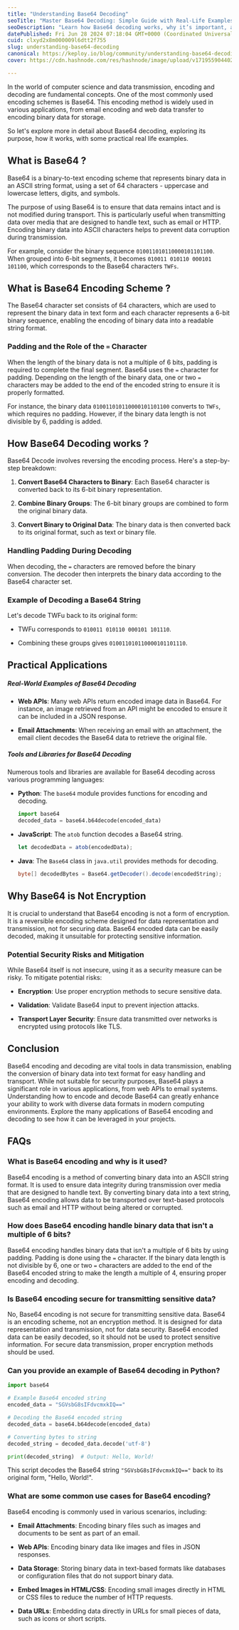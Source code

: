 ```yaml
---
title: "Understanding Base64 Decoding"
seoTitle: "Master Base64 Decoding: Simple Guide with Real-Life Examples!"
seoDescription: "Learn how Base64 decoding works, why it’s important, and explore real-world examples from web APIs to email attachments."
datePublished: Fri Jun 28 2024 07:18:04 GMT+0000 (Coordinated Universal Time)
cuid: clxyd2x8m000009l6dtt2f755
slug: understanding-base64-decoding
canonical: https://keploy.io/blog/community/understanding-base64-decoding
cover: https://cdn.hashnode.com/res/hashnode/image/upload/v1719559044020/7210e834-9f46-41fd-893c-b4edf0d182a8.png

---
```


In the world of computer science and data transmission, encoding and decoding are fundamental concepts. One of the most commonly used encoding schemes is Base64. This encoding method is widely used in various applications, from email encoding and web data transfer to encoding binary data for storage.

So let's explore more in detail about Base64 decoding, exploring its purpose, how it works, with some practical real life examples.

## What is Base64 ?

Base64 is a binary-to-text encoding scheme that represents binary data in an ASCII string format, using a set of 64 characters - uppercase and lowercase letters, digits, and symbols.

The purpose of using Base64 is to ensure that data remains intact and is not modified during transport. This is particularly useful when transmitting data over media that are designed to handle text, such as email or HTTP. Encoding binary data into ASCII characters helps to prevent data corruption during transmission.

For example, consider the binary sequence `010011010110000101101100`. When grouped into 6-bit segments, it becomes `010011 010110 000101 101100`, which corresponds to the Base64 characters `TWFs`.

## What is Base64 Encoding Scheme ?

The Base64 character set consists of 64 characters, which are used to represent the binary data in text form and each character represents a 6-bit binary sequence, enabling the encoding of binary data into a readable string format.

### Padding and the Role of the `=` Character

When the length of the binary data is not a multiple of 6 bits, padding is required to complete the final segment. Base64 uses the `=` character for padding. Depending on the length of the binary data, one or two `=` characters may be added to the end of the encoded string to ensure it is properly formatted.

For instance, the binary data `010011010110000101101100` converts to `TWFs`, which requires no padding. However, if the binary data length is not divisible by 6, padding is added.

## How Base64 Decoding works ?

Base64 Decode involves reversing the encoding process. Here's a step-by-step breakdown:

1. **Convert Base64 Characters to Binary**: Each Base64 character is converted back to its 6-bit binary representation.
    
2. **Combine Binary Groups**: The 6-bit binary groups are combined to form the original binary data.
    
3. **Convert Binary to Original Data**: The binary data is then converted back to its original format, such as text or binary file.
    

### Handling Padding During Decoding

When decoding, the `=` characters are removed before the binary conversion. The decoder then interprets the binary data according to the Base64 character set.

### Example of Decoding a Base64 String

Let's decode TWFu back to its original form:

* TWFu corresponds to `010011 010110 000101 101110`.
    
* Combining these groups gives `010011010110000101101110`.
    

## Practical Applications

##### Real-World Examples of Base64 Decoding

* **Web APIs**: Many web APIs return encoded image data in Base64. For instance, an image retrieved from an API might be encoded to ensure it can be included in a JSON response.
    
* **Email Attachments**: When receiving an email with an attachment, the email client decodes the Base64 data to retrieve the original file.
    

##### Tools and Libraries for Base64 Decoding

Numerous tools and libraries are available for Base64 decoding across various programming languages:

* **Python**: The `base64` module provides functions for encoding and decoding.
    
    ```python
    import base64
    decoded_data = base64.b64decode(encoded_data)
    ```
    
* **JavaScript**: The `atob` function decodes a Base64 string.
    
    ```javascript
    let decodedData = atob(encodedData);
    ```
    
* **Java**: The `Base64` class in `java.util` provides methods for decoding.
    
    ```java
    byte[] decodedBytes = Base64.getDecoder().decode(encodedString);
    ```
    

## Why Base64 is Not Encryption

It is crucial to understand that Base64 encoding is not a form of encryption. It is a reversible encoding scheme designed for data representation and transmission, not for securing data. Base64 encoded data can be easily decoded, making it unsuitable for protecting sensitive information.

### Potential Security Risks and Mitigation

While Base64 itself is not insecure, using it as a security measure can be risky. To mitigate potential risks:

* **Encryption**: Use proper encryption methods to secure sensitive data.
    
* **Validation**: Validate Base64 input to prevent injection attacks.
    
* **Transport Layer Security**: Ensure data transmitted over networks is encrypted using protocols like TLS.
    

## Conclusion

Base64 encoding and decoding are vital tools in data transmission, enabling the conversion of binary data into text format for easy handling and transport. While not suitable for security purposes, Base64 plays a significant role in various applications, from web APIs to email systems. Understanding how to encode and decode Base64 can greatly enhance your ability to work with diverse data formats in modern computing environments. Explore the many applications of Base64 encoding and decoding to see how it can be leveraged in your projects.

## FAQs

### What is Base64 encoding and why is it used?

Base64 encoding is a method of converting binary data into an ASCII string format. It is used to ensure data integrity during transmission over media that are designed to handle text. By converting binary data into a text string, Base64 encoding allows data to be transported over text-based protocols such as email and HTTP without being altered or corrupted.

### How does Base64 encoding handle binary data that isn't a multiple of 6 bits?

Base64 encoding handles binary data that isn't a multiple of 6 bits by using padding. Padding is done using the `=` character. If the binary data length is not divisible by 6, one or two `=` characters are added to the end of the Base64 encoded string to make the length a multiple of 4, ensuring proper encoding and decoding.

### Is Base64 encoding secure for transmitting sensitive data?

No, Base64 encoding is not secure for transmitting sensitive data. Base64 is an encoding scheme, not an encryption method. It is designed for data representation and transmission, not for data security. Base64 encoded data can be easily decoded, so it should not be used to protect sensitive information. For secure data transmission, proper encryption methods should be used.

### Can you provide an example of Base64 decoding in Python?

```python
import base64

# Example Base64 encoded string
encoded_data = "SGVsbG8sIFdvcmxkIQ=="

# Decoding the Base64 encoded string
decoded_data = base64.b64decode(encoded_data)

# Converting bytes to string
decoded_string = decoded_data.decode('utf-8')

print(decoded_string)  # Output: Hello, World!
```

This script decodes the Base64 string `"SGVsbG8sIFdvcmxkIQ=="` back to its original form, "Hello, World!".

### What are some common use cases for Base64 encoding?

Base64 encoding is commonly used in various scenarios, including:

* **Email Attachments**: Encoding binary files such as images and documents to be sent as part of an email.
    
* **Web APIs**: Encoding binary data like images and files in JSON responses.
    
* **Data Storage**: Storing binary data in text-based formats like databases or configuration files that do not support binary data.
    
* **Embed Images in HTML/CSS**: Encoding small images directly in HTML or CSS files to reduce the number of HTTP requests.
    
* **Data URLs**: Embedding data directly in URLs for small pieces of data, such as icons or short scripts.
